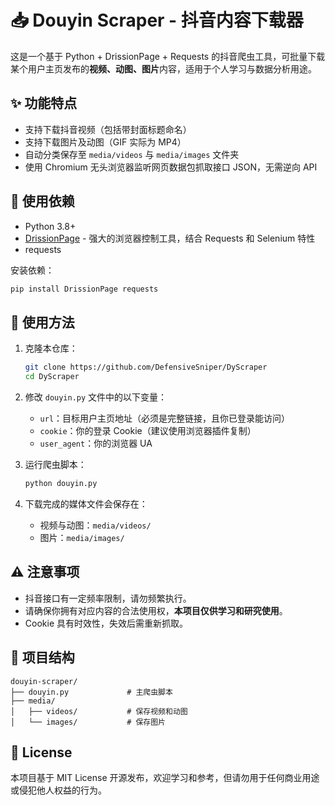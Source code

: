 # 📥 Douyin Scraper - 抖音内容下载器

这是一个基于 Python + DrissionPage + Requests 的抖音爬虫工具，可批量下载某个用户主页发布的**视频、动图、图片**内容，适用于个人学习与数据分析用途。

## ✨ 功能特点

- 支持下载抖音视频（包括带封面标题命名）
- 支持下载图片及动图（GIF 实际为 MP4）
- 自动分类保存至 `media/videos` 与 `media/images` 文件夹
- 使用 Chromium 无头浏览器监听网页数据包抓取接口 JSON，无需逆向 API

## 🧰 使用依赖

- Python 3.8+
- [DrissionPage](https://github.com/g1879/DrissionPage) - 强大的浏览器控制工具，结合 Requests 和 Selenium 特性
- requests

安装依赖：

```bash
pip install DrissionPage requests
```

## 🚀 使用方法

1. 克隆本仓库：
    ```bash
    git clone https://github.com/DefensiveSniper/DyScraper
    cd DyScraper
    ```

2. 修改 `douyin.py` 文件中的以下变量：
    - `url`：目标用户主页地址（必须是完整链接，且你已登录能访问）
    - `cookie`：你的登录 Cookie（建议使用浏览器插件复制）
    - `user_agent`：你的浏览器 UA

3. 运行爬虫脚本：
    ```bash
    python douyin.py
    ```

4. 下载完成的媒体文件会保存在：
    - 视频与动图：`media/videos/`
    - 图片：`media/images/`

## ⚠️ 注意事项

- 抖音接口有一定频率限制，请勿频繁执行。
- 请确保你拥有对应内容的合法使用权，**本项目仅供学习和研究使用**。
- Cookie 具有时效性，失效后需重新抓取。

## 📁 项目结构

```
douyin-scraper/
├── douyin.py             # 主爬虫脚本
├── media/
│   ├── videos/           # 保存视频和动图
│   └── images/           # 保存图片
```

## 📜 License

本项目基于 MIT License 开源发布，欢迎学习和参考，但请勿用于任何商业用途或侵犯他人权益的行为。
